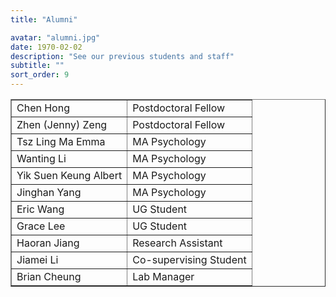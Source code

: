 ```yaml
---
title: "Alumni"

avatar: "alumni.jpg"
date: 1970-02-02
description: "See our previous students and staff"
subtitle: ""
sort_order: 9
---
```

<center>
<table border="1" cellspacing="0" cellpadding="5">
    <tr><td>Chen Hong</td><td>Postdoctoral Fellow</td></tr>
    <tr><td>Zhen (Jenny) Zeng</td><td>Postdoctoral Fellow</td></tr>
    <tr><td>Tsz Ling Ma Emma</td><td>MA Psychology</td></tr>
    <tr><td>Wanting Li</td><td>MA Psychology</td></tr>   
    <tr><td>Yik Suen Keung Albert</td><td>MA Psychology</td></tr>
    <tr><td>Jinghan Yang</td><td>MA Psychology</td></tr>
    <tr><td>Eric Wang</td><td>UG Student</td></tr>
    <tr><td>Grace Lee</td><td>UG Student</td></tr> 
    <tr><td>Haoran Jiang</td><td>Research Assistant</td></tr>
    <tr><td>Jiamei Li</td><td>Co-supervising Student</td></tr>
    <tr><td>Brian Cheung</td><td>Lab Manager</td></tr>
</table>
</center>

